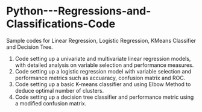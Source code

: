 # Python---Regressions-and-Classifications-Code
Sample codes for Linear Regression, Logistic Regression, KMeans Classifier and Decision Tree.

1. Code setting up a univariate and multivariate linear regression models, with detailed analysis on variable selection and performance measures.
2. Code setting up a logistic regression model with variable selection and performance metrics such as accuaracy, confusion matrix and ROC.
3. Code setting up a basic K-means classifier and using Elbow Method to deduce optimal number of clusters.
4. Code setting up a decision tree classifier and performance metric using a modified confusion matrix.
